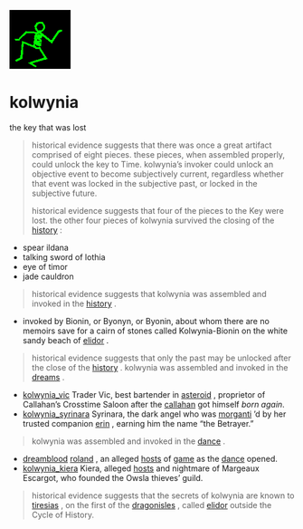 ![dancer](assets/dancer.gif)

# kolwynia

 the key that was lost
>
>   historical evidence suggests that there was once a great artifact comprised of eight pieces. these pieces, when assembled properly, could unlock the key to Time. kolwynia’s invoker could unlock an objective event to become subjectively current, regardless whether that event was locked in the subjective past, or locked in the subjective future.
>
>   historical evidence suggests that four of the pieces to the Key were lost. the other four pieces of kolwynia survived the closing of the  [history](history.md) :

* spear ildana 
* talking sword of lothia 
* eye of timor 
* jade cauldron 
>
>   historical evidence suggests that kolwynia was assembled and invoked in the  [history](history.md) .

* invoked by Bionin, or Byonyn, or Byonin, about whom there are no memoirs save for a cairn of stones called Kolwynia-Bionin on the white sandy beach of  [elidor](elidor.md) . 
>
>   historical evidence suggests that only the past may be unlocked after the close of the  [history](history.md) . kolwynia was assembled and invoked in the  [dreams](dreams.md) .

*  [kolwynia_vic](kolwynia_vic.md)  Trader Vic, best bartender in  [asteroid](asteroid.md) , proprietor of Callahan’s Crosstime Saloon after the  [callahan](callahan.md)  got himself *born again*. 
*  [kolwynia_syrinara](kolwynia_syrinara.md)  Syrinara, the dark angel who was  [morganti](morganti.md) ’d by her trusted companion  [erin](erin.md) , earning him the name “the Betrayer.” 
>
>   kolwynia was assembled and invoked in the  [dance](dance.md) .

*  [dreamblood](dreamblood.md)   [roland](roland.md) , an alleged  [hosts](hosts.md)  of  [game](game.md)  as the  [dance](dance.md)  opened. 
*  [kolwynia_kiera](kolwynia_kiera.md)  Kiera, alleged  [hosts](hosts.md)  and nightmare of Margeaux Escargot, who founded the Owsla thieves’ guild. 
>
>   historical evidence suggests that the secrets of kolwynia are known to  [tiresias](tiresias.md) , on the first of the  [dragonisles](dragonisles.md) , called  [elidor](elidor.md)  outside the Cycle of History. 

 